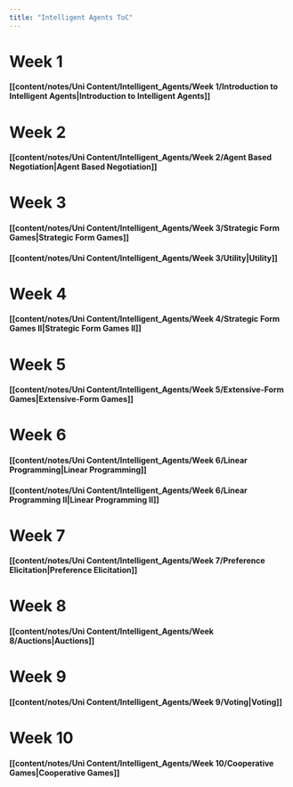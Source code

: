```yaml
---
title: "Intelligent Agents ToC"
---
```


# **Week 1**
#### [[content/notes/Uni Content/Intelligent_Agents/Week 1/Introduction to Intelligent Agents|Introduction to Intelligent Agents]]

# **Week 2**
#### [[content/notes/Uni Content/Intelligent_Agents/Week 2/Agent Based Negotiation|Agent Based Negotiation]]

# **Week 3**
#### [[content/notes/Uni Content/Intelligent_Agents/Week 3/Strategic Form Games|Strategic Form Games]]
#### [[content/notes/Uni Content/Intelligent_Agents/Week 3/Utility|Utility]]

# **Week 4**
#### [[content/notes/Uni Content/Intelligent_Agents/Week 4/Strategic Form Games II|Strategic Form Games II]]

# **Week 5**
#### [[content/notes/Uni Content/Intelligent_Agents/Week 5/Extensive-Form Games|Extensive-Form Games]]

# **Week 6**
#### [[content/notes/Uni Content/Intelligent_Agents/Week 6/Linear Programming|Linear Programming]]
#### [[content/notes/Uni Content/Intelligent_Agents/Week 6/Linear Programming II|Linear Programming II]]

# **Week 7**
#### [[content/notes/Uni Content/Intelligent_Agents/Week 7/Preference Elicitation|Preference Elicitation]]

# **Week 8**
#### [[content/notes/Uni Content/Intelligent_Agents/Week 8/Auctions|Auctions]]

# **Week 9**
#### [[content/notes/Uni Content/Intelligent_Agents/Week 9/Voting|Voting]]

# **Week 10**
#### [[content/notes/Uni Content/Intelligent_Agents/Week 10/Cooperative Games|Cooperative Games]]